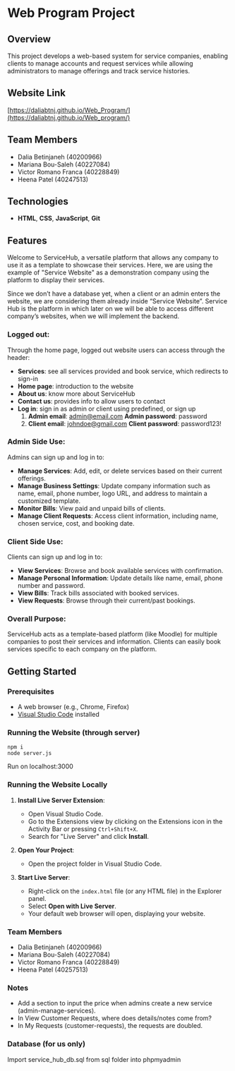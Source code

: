 # Web Program Project

## Overview

This project develops a web-based system for service companies, enabling clients to manage accounts and request services while allowing administrators to manage offerings and track service histories.

## Website Link

[https://daliabtnj.github.io/Web_Program/](https://daliabtnj.github.io/Web_program/)

## Team Members

- Dalia Betinjaneh (40200966)
- Mariana Bou-Saleh (40227084)
- Victor Romano Franca (40228849)
- Heena Patel (40247513)

## Technologies

- **HTML**, **CSS**, **JavaScript**, **Git**

## Features

Welcome to ServiceHub, a versatile platform that allows any company to use it as a template to showcase their services. Here, we are using the example of "Service Website" as a demonstration company using the platform to display their services.

Since we don’t have a database yet, when a client or an admin enters the website, we are considering them already inside “Service Website”. Service Hub is the platform in which later on we will be able to access different company’s websites, when we will implement the backend. 

### Logged out: 
Through the home page, logged out website users can access through the header:
- **Services**: see all services provided and book service, which redirects to sign-in
- **Home page**: introduction to the website
- **About us**: know more about ServiceHub
- **Contact us**: provides info to allow users to contact
- **Log in**:  sign in as admin or client using predefined, or sign up
     1. **Admin email**:        admin@email.com
        **Admin password**:         password
     2. **Client email**:           johndoe@gmail.com
        **Client password**:        password123!

### Admin Side Use:
Admins can sign up and log in to:
- **Manage Services**: Add, edit, or delete services based on their current offerings.
- **Manage Business Settings**: Update company information such as name, email, phone number, logo URL, and address to maintain a customized template.
- **Monitor Bills**: View paid and unpaid bills of clients.
- **Manage Client Requests**: Access client information, including name, chosen service, cost, and booking date.


### Client Side Use:
Clients can sign up and log in to:
- **View Services**: Browse and book available services with confirmation.
- **Manage Personal Information**: Update details like name, email, phone number and password.
- **View Bills**: Track bills associated with booked services.
- **View Requests**: Browse through their current/past bookings.


### Overall Purpose:
ServiceHub acts as a template-based platform (like Moodle) for multiple companies to post their services and information. Clients can easily book services specific to each company on the platform.

## Getting Started

### Prerequisites
- A web browser (e.g., Chrome, Firefox)
- [Visual Studio Code](https://code.visualstudio.com/) installed

### Running the Website (through server)
```
npm i
node server.js
```
Run on localhost:3000

### Running the Website Locally
1. **Install Live Server Extension**: 
   - Open Visual Studio Code.
   - Go to the Extensions view by clicking on the Extensions icon in the Activity Bar or pressing `Ctrl+Shift+X`.
   - Search for "Live Server" and click **Install**.

2. **Open Your Project**:
   - Open the project folder in Visual Studio Code.

3. **Start Live Server**:
   - Right-click on the `index.html` file (or any HTML file) in the Explorer panel.
   - Select **Open with Live Server**. 
   - Your default web browser will open, displaying your website.

### Team Members
- Dalia Betinjaneh (40200966)
- Mariana Bou-Saleh (40227084)
- Victor Romano Franca (40228849)
- Heena Patel (40257513)

### Notes
- Add a section to input the price when admins create a new service (admin-manage-services).
- In View Customer Requests, where does details/notes come from?
- In My Requests (customer-requests), the requests are doubled.

### Database (for us only)
Import service_hub_db.sql from sql folder into phpmyadmin
